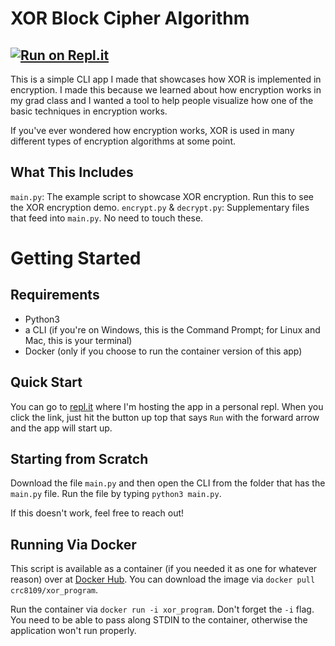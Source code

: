 # XOR Block Cipher Algorithm
## [![Run on Repl.it](https://repl.it/badge/github/crc8109/XOR-Encryption)](https://repl.it/github/crc8109/XOR-Encryption)
This is a simple CLI app I made that showcases how XOR is implemented in encryption. I made this because we learned about how encryption works in my grad class and I wanted a tool to help people visualize how one of the basic techniques in encryption works.

If you've ever wondered how encryption works, XOR is used in many different types of encryption algorithms at some point.

## What This Includes
`main.py`: The example script to showcase XOR encryption. Run this to see the XOR encryption demo.
`encrypt.py` & `decrypt.py`: Supplementary files that feed into `main.py`. No need to touch these.

# Getting Started

## Requirements
* Python3
* a CLI (if you're on Windows, this is the Command Prompt; for Linux and Mac, this is your terminal)
* Docker (only if you choose to run the container version of this app)

## Quick Start
You can go to [repl.it](https://repl.it/@crc8109/XOR-Encryption#.replit) where I'm hosting the app in a personal repl. When you click the link, just hit the button up top that says `Run` with the forward arrow and the app will start up.

## Starting from Scratch
Download the file `main.py` and then open the CLI from the folder that has the `main.py` file. Run the file by typing `python3 main.py`.

If this doesn't work, feel free to reach out!

## Running Via Docker
This script is available as a container (if you needed it as one for whatever reason) over at [Docker Hub](https://hub.docker.com/r/crc8109/xor_program). You can download the image via `docker pull crc8109/xor_program`.

Run the container via `docker run -i xor_program`. Don't forget the `-i` flag. You need to be able to pass along STDIN to the container, otherwise the application won't run properly.
